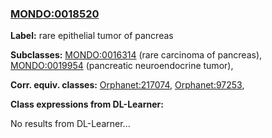 
### [MONDO:0018520](http://purl.obolibrary.org/obo/MONDO_0018520)
**Label:** rare epithelial tumor of pancreas

**Subclasses:** [MONDO:0016314](http://purl.obolibrary.org/obo/MONDO_0016314) (rare carcinoma of pancreas), [MONDO:0019954](http://purl.obolibrary.org/obo/MONDO_0019954) (pancreatic neuroendocrine tumor), 

**Corr. equiv. classes:** [Orphanet:217074](http://www.orpha.net/ORDO/Orphanet_217074), [Orphanet:97253](http://www.orpha.net/ORDO/Orphanet_97253), 

**Class expressions from DL-Learner:**

No results from DL-Learner...



